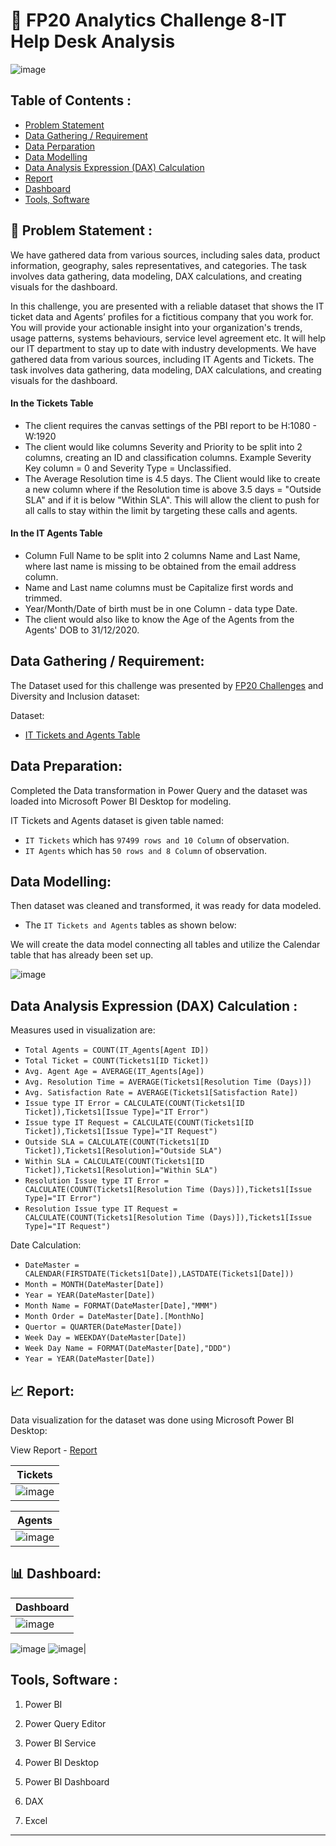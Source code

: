 # :ticket: FP20 Analytics Challenge 8-IT Help Desk Analysis

![image](https://github.com/yogeshkasar778/FP20_Analytics_Challenge_8-IT_Help_Desk_Analysis/assets/118357991/4643fa9c-9025-40df-9ffc-af36e8981c31)

## Table of Contents :

- [Problem Statement](https://github.com/yogeshkasar778/FP20_Analytics_Challenge_8-IT_Help_Desk_Analysis/edit/main/README.md#dart-problem-statement-)
- [Data Gathering / Requirement](https://github.com/yogeshkasar778/FP20_Analytics_Challenge_8-IT_Help_Desk_Analysis/edit/main/README.md#data-gathering--requirement)
- [Data Perparation](https://github.com/yogeshkasar778/FP20_Analytics_Challenge_8-IT_Help_Desk_Analysis/edit/main/README.md#data-preparation)
- [Data Modelling](https://github.com/yogeshkasar778/FP20_Analytics_Challenge_8-IT_Help_Desk_Analysis/edit/main/README.md#data-modelling)
- [Data Analysis Expression (DAX) Calculation ](https://github.com/yogeshkasar778/FP20_Analytics_Challenge_8-IT_Help_Desk_Analysis/edit/main/README.md#data-analysis-expression-dax-calculation-)
- [Report](https://github.com/yogeshkasar778/FP20_Analytics_Challenge_8-IT_Help_Desk_Analysis/edit/main/README.md#chart_with_upwards_trend-report)
- [Dashboard](https://github.com/yogeshkasar778/FP20_Analytics_Challenge_8-IT_Help_Desk_Analysis/edit/main/README.md#bar_chart-dashboard)
- [Tools, Software](https://github.com/yogeshkasar778/FP20_Analytics_Challenge_8-IT_Help_Desk_Analysis/edit/main/README.md#tools-software-)

## :dart: Problem Statement :

We have gathered data from various sources, including sales data, product information, geography, sales representatives, and categories. The task involves data gathering, data modeling, DAX calculations, 
and creating visuals for the dashboard.

In this challenge, you are presented with a reliable dataset that shows the IT ticket data and Agents’ profiles for a fictitious company that you work for. 
You will provide your actionable insight into your organization's trends, usage patterns, systems behaviours, service level agreement etc. 
It will help our IT department to stay up to date with industry developments. We have gathered data from various sources, including IT Agents and Tickets. The task involves data gathering, data modeling, DAX calculations, 
and creating visuals for the dashboard.

#### In the Tickets Table

- The client requires the canvas settings of the PBI report to be H:1080 - W:1920
- The client would like columns Severity and Priority to be split into 2 columns, creating an ID and classification columns. Example Severity Key column = 0 and Severity Type = Unclassified.
- The Average Resolution time is 4.5 days. The Client would like to create a new column where if the Resolution time is above 3.5 days = "Outside SLA" and if it is below "Within SLA". This will allow the client to push for all calls to stay within the limit by targeting these calls and agents.
  
#### In the IT Agents Table

 - Column Full Name to be split into 2 columns Name and Last Name, where last name is missing to be obtained from the email address column.
 - Name and Last name columns must be Capitalize first words and trimmed.
 - Year/Month/Date of birth must be in one Column - data type Date.
 - The client would also like to know the Age of the Agents from the Agents' DOB 
to 31/12/2020.
    
## Data Gathering / Requirement:
The Dataset used for this challenge was presented by [FP20 Challenges](https://fp20analytics.com/challenges) and Diversity and Inclusion dataset:

Dataset: 
 - [IT Tickets and Agents Table](https://github.com/yogeshkasar778/FP20_Analytics_Challenge_8-IT_Help_Desk_Analysis/blob/main/IT%20Tickets%20Analysis.xlsx)

## Data Preparation:
Completed the Data transformation in Power Query and the dataset was loaded into Microsoft Power BI Desktop for modeling.

IT Tickets and Agents dataset is given table named:

- `IT Tickets` which has `97499 rows and 10 Column` of observation.
- `IT Agents` which has `50 rows and 8 Column` of observation.

## Data Modelling:
Then dataset was cleaned and transformed, it was ready for data modeled.

- The `IT Tickets and Agents` tables as shown below:

We will create the data model connecting all tables and utilize the Calendar table that has already been set up.

![image](https://github.com/yogeshkasar778/FP20_Analytics_Challenge_8-IT_Help_Desk_Analysis/assets/118357991/e2f9a5b0-7052-4ce9-84c4-eb79695c9290)

## Data Analysis Expression (DAX) Calculation :
Measures used in visualization are:

  - `Total Agents = COUNT(IT_Agents[Agent ID])`
  - `Total Ticket = COUNT(Tickets1[ID Ticket])`
  - `Avg. Agent Age = AVERAGE(IT_Agents[Age])`
  - `Avg. Resolution Time = AVERAGE(Tickets1[Resolution Time (Days)])`
  - `Avg. Satisfaction Rate = AVERAGE(Tickets1[Satisfaction Rate])`
  - `Issue type IT Error = CALCULATE(COUNT(Tickets1[ID Ticket]),Tickets1[Issue Type]="IT Error")`
  - `Issue type IT Request = CALCULATE(COUNT(Tickets1[ID Ticket]),Tickets1[Issue Type]="IT Request")`
  - `Outside SLA = CALCULATE(COUNT(Tickets1[ID Ticket]),Tickets1[Resolution]="Outside SLA")`
  - `Within SLA = CALCULATE(COUNT(Tickets1[ID Ticket]),Tickets1[Resolution]="Within SLA")`
  - `Resolution Issue type IT Error = CALCULATE(COUNT(Tickets1[Resolution Time (Days)]),Tickets1[Issue Type]="IT Error")`
  - `Resolution Issue type IT Request = CALCULATE(COUNT(Tickets1[Resolution Time (Days)]),Tickets1[Issue Type]="IT Request")`

Date Calculation:

  - `DateMaster = CALENDAR(FIRSTDATE(Tickets1[Date]),LASTDATE(Tickets1[Date]))`
  - `Month = MONTH(DateMaster[Date])`
  - `Year = YEAR(DateMaster[Date])`
  - `Month Name = FORMAT(DateMaster[Date],"MMM")`
  - `Month Order = DateMaster[Date].[MonthNo]`
  - `Quertor = QUARTER(DateMaster[Date])`
  - `Week Day = WEEKDAY(DateMaster[Date])`
  - `Week Day Name = FORMAT(DateMaster[Date],"DDD")`
  - `Year = YEAR(DateMaster[Date])`

## :chart_with_upwards_trend: Report:
Data visualization for the dataset was done using Microsoft Power BI Desktop:

View Report - [Report](https://app.powerbi.com/links/NZvsjlKN3L?ctid=b9cd496c-35ed-4f56-9942-e91f9a3d8d48&pbi_source=linkShare)

|    Tickets      |
| --------------- |
|![image](https://github.com/yogeshkasar778/FP20_Analytics_Challenge_8-IT_Help_Desk_Analysis/assets/118357991/0fde3909-3319-44c2-b80b-c7205478020c)|

|    Agents      |
| --------------- |
|![image](https://github.com/yogeshkasar778/FP20_Analytics_Challenge_8-IT_Help_Desk_Analysis/assets/118357991/7cf79a5f-d207-4d02-8146-f56287b7835a)|

## :bar_chart: Dashboard:


|    Dashboard    |
| --------------- |
|![image](https://github.com/yogeshkasar778/FP20_Analytics_Challenge_8-IT_Help_Desk_Analysis/assets/118357991/6a307403-44d4-48b4-aff9-432531bfb714)
![image](https://github.com/yogeshkasar778/FP20_Analytics_Challenge_8-IT_Help_Desk_Analysis/assets/118357991/ef55057a-ac31-42a3-a4e6-925a7ef0e111)
![image](https://github.com/yogeshkasar778/FP20_Analytics_Challenge_8-IT_Help_Desk_Analysis/assets/118357991/5e1f4fd5-6754-4b4b-bdd6-347ecbd85b31)|


## Tools, Software :

1. Power BI

2. Power Query Editor

3. Power BI Service

4. Power BI Desktop

5. Power BI Dashboard
   
6. DAX

7. Excel

***
